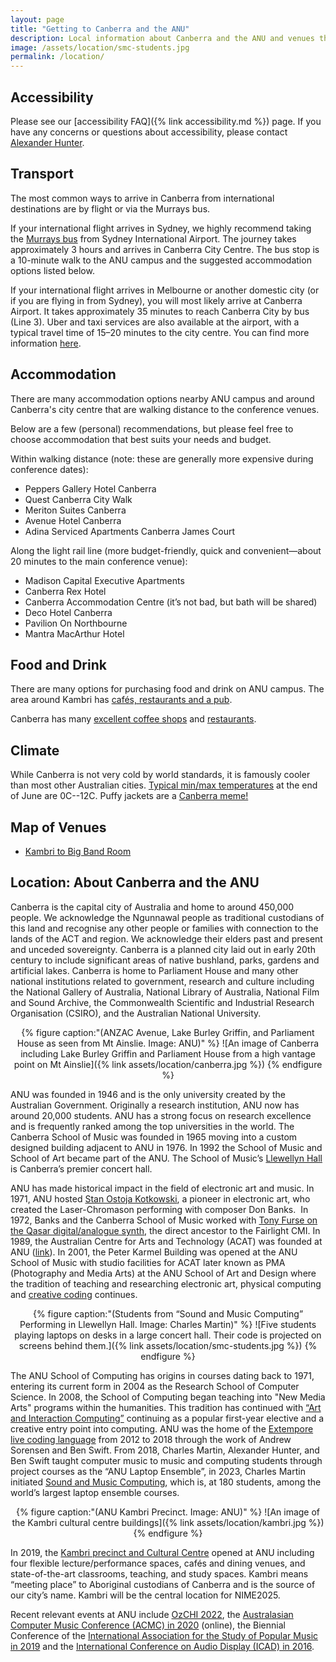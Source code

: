 ```yaml
---
layout: page  
title: "Getting to Canberra and the ANU"
description: Local information about Canberra and the ANU and venues that will be used for NIME2025.
image: /assets/location/smc-students.jpg
permalink: /location/
---
```


## Accessibility

Please see our [accessibility FAQ]({% link accessibility.md %}) page. If you have any concerns or questions about accessibility, please contact [Alexander Hunter](mailto:alexander.hunter@anu.edu.au).

## Transport

The most common ways to arrive in Canberra from international destinations are by flight or via the Murrays bus.

If your international flight arrives in Sydney, we highly recommend taking the [Murrays bus](https://www.murrays.com.au) from Sydney International Airport. The journey takes approximately 3 hours and arrives in Canberra City Centre. The bus stop is a 10-minute walk to the ANU campus and the suggested accommodation options listed below.

If your international flight arrives in Melbourne or another domestic city (or if you are flying in from Sydney), you will most likely arrive at Canberra Airport. It takes approximately 35 minutes to reach Canberra City by bus (Line 3). Uber and taxi services are also available at the airport, with a typical travel time of 15–20 minutes to the city centre. You can find more information [here](https://www.canberraairport.com.au/transport).

## Accommodation

There are many accommodation options nearby ANU campus and around Canberra's city centre that are walking distance to the conference venues.

Below are a few (personal) recommendations, but please feel free to choose accommodation that best suits your needs and budget.

Within walking distance (note: these are generally more expensive during conference dates):
- Peppers Gallery Hotel Canberra
- Quest Canberra City Walk
- Meriton Suites Canberra
- Avenue Hotel Canberra
- Adina Serviced Apartments Canberra James Court

Along the light rail line (more budget-friendly, quick and convenient—about 20 minutes to the main conference venue):
- Madison Capital Executive Apartments
- Canberra Rex Hotel
- Canberra Accommodation Centre (it’s not bad, but bath will be shared)
- Deco Hotel Canberra
- Pavilion On Northbourne
- Mantra MacArthur Hotel


## Food and Drink

There are many options for purchasing food and drink on ANU campus. The area around Kambri has [cafés, restaurants and a pub](https://kambri.com.au/eat-drink-shop/).

Canberra has many [excellent coffee shops](https://www.timeout.com/australia/restaurants/best-places-coffee-in-canberra) and [restaurants](https://visitcanberra.com.au/articles/10-casual-restaurants-worth-travelling-for-in-canberra).

## Climate

While Canberra is not very cold by world standards, it is famously cooler than most other Australian cities.
[Typical min/max temperatures](http://www.bom.gov.au/climate/averages/tables/cw_070282.shtml) at the end of June are 0C--12C. Puffy jackets are a [Canberra meme!](https://www.facebook.com/photo.php?fbid=10157513037357125&vanity=abccanberra&slug=a.81880677124)

## Map of Venues

- [Kambri to Big Band Room](https://maps.app.goo.gl/J2GaArRxdY42mBCLA)


## Location: About Canberra and the ANU

Canberra is the capital city of Australia and home to around 450,000 people. 
We acknowledge the Ngunnawal people as traditional custodians of this land and recognise any other people or families with connection to the lands of the ACT and region.
We acknowledge their elders past and present and unceded sovereignty. Canberra is a planned city laid out in early 20th century to include significant areas of native bushland, parks, gardens and artificial lakes. Canberra is home to Parliament House and many other national institutions related to government, research and culture including the National Gallery of Australia, National Library of Australia, National Film and Sound Archive, the Commonwealth Scientific and Industrial Research Organisation (CSIRO), and the Australian National University.

<div style="text-align: center;">
{% figure caption:"(ANZAC Avenue, Lake Burley Griffin, and Parliament House as seen from Mt Ainslie. Image: ANU)" %}
![An image of Canberra including Lake Burley Griffin and Parliament House from a high vantage point on Mt Ainslie]({% link assets/location/canberra.jpg %})
{% endfigure %}
</div>

ANU was founded in 1946 and is the only university created by the Australian Government. Originally a research institution, ANU now has around 20,000 students. ANU has a strong focus on research excellence and is frequently ranked among the top universities in the world. The Canberra School of Music was founded in 1965 moving into a custom designed building adjacent to ANU in 1976. In 1992 the School of Music and School of Art became part of the ANU. The School of Music’s [Llewellyn Hall](https://llewellynhall.com.au) is Canberra’s premier concert hall.

ANU has made historical impact in the field of electronic art and music. In 1971, ANU hosted [Stan Ostoja Kotkowski](https://adb.anu.edu.au/biography/ostojakotkowski-joseph-stanislaw--stan-21621), a pioneer in electronic art, who created the Laser-Chromason performing with composer Don Banks.  In 1972, Banks and the Canberra School of Music worked with [Tony Furse on the Qasar digital/analogue synth](https://120years.net/qasar-iii-m8-tony-furse-australia-1970-1976/), the direct ancestor to the Fairlight CMI. In 1989, the Australian Centre for Arts and Technology (ACAT) was founded at ANU ([link](http://www.avatar.com.au/courses/acat/)). In 2001, the Peter Karmel Building was opened at the ANU School of Music with studio facilities for ACAT later known as PMA (Photography and Media Arts) at the ANU School of Art and Design where the tradition of teaching and researching electronic art, physical computing and [creative coding](https://programsandcourses.anu.edu.au/2023/course/DESN2002) continues.

<div style="text-align: center;">
{% figure caption:"(Students from “Sound and Music Computing” Performing in Llewellyn Hall. Image: Charles Martin)" %}
![Five students playing laptops on desks in a large concert hall. Their code is projected on screens behind them.]({% link assets/location/smc-students.jpg %})
{% endfigure %}
</div>

The ANU School of Computing has origins in courses dating back to 1971, entering its current form in 2004 as the Research School of Computer Science. In 2008, the School of Computing began teaching into "New Media Arts" programs within the humanities. This tradition has continued with [“Art and Interaction Computing”](https://comp.anu.edu.au/courses/comp1720/) continuing as a popular first-year elective and a creative entry point into computing. ANU was the home of the [Extempore live coding language](https://github.com/digego/extempore) from 2012 to 2018 through the work of Andrew Sorensen and Ben Swift. From 2018, Charles Martin, Alexander Hunter, and Ben Swift taught computer music to music and computing students through project courses as the “ANU Laptop Ensemble”, in 2023, Charles Martin initiated [Sound and Music Computing](https://comp.anu.edu.au/courses/laptop-ensemble/), which is, at 180 students, among the world’s largest laptop ensemble courses.

<div style="text-align: center;">
{% figure caption:"(ANU Kambri Precinct. Image: ANU)" %}
![An image of the Kambri cultural centre buildings]({% link assets/location/kambri.jpg %})
{% endfigure %}
</div>

In 2019, the [Kambri precinct and Cultural Centre](https://kambri.com.au/venues/cultural-centre/) opened at ANU including four flexible lecture/performance spaces, cafés and dining venues, and state-of-the-art classrooms, teaching, and study spaces. Kambri means “meeting place” to Aboriginal custodians of Canberra and is the source of our city’s name. Kambri will be the central location for NIME2025.

Recent relevant events at ANU include [OzCHI 2022](http://www.ozchi.org/2022/), the [Australasian Computer Music Conference (ACMC) in 2020](https://australasian-computer-music-association.github.io/acmc2020/index.html) (online), the Biennial Conference of the [International Association for the Study of Popular Music in 2019](https://www.iaspm.net/iaspm-xx-canberra-2019-proceedings-are-online/) and the [International Conference on Audio Display (ICAD) in 2016](https://www.icad.org/icad2016/).

